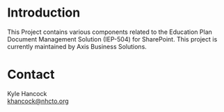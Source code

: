 # <b>Introduction</b>
This Project contains various components related to the Education Plan Document Management Solution (IEP-504)
for SharePoint. This project is currently maintained by Axis Business Solutions.
<!--
# Getting Started
TODO: Guide users through getting your code up and running on their own system. In this section you can talk about:
1.	Installation process
2.	Software dependencies
3.	Latest releases
4.	API references

# Build and Test
TODO: Describe and show how to build your code and run the tests. 

# Contribute
TODO: Explain how other users and developers can contribute to make your code better. 
-->
# <b>Contact</b>
Kyle Hancock<br>
khancock@nhcto.org <br>
